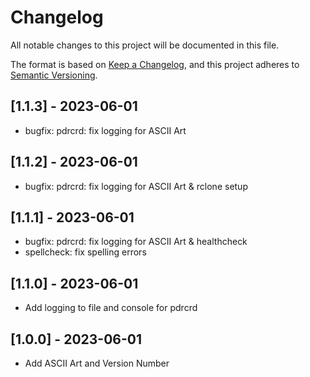 # Changelog

All notable changes to this project will be documented in this file.

The format is based on [Keep a Changelog](https://keepachangelog.com/en/1.0.0/),
and this project adheres to [Semantic Versioning](https://semver.org/spec/v2.0.0.html).

## [1.1.3] - 2023-06-01

- bugfix: pdrcrd: fix logging for ASCII Art

## [1.1.2] - 2023-06-01

- bugfix: pdrcrd: fix logging for ASCII Art & rclone setup

## [1.1.1] - 2023-06-01

- bugfix: pdrcrd: fix logging for ASCII Art & healthcheck
- spellcheck: fix spelling errors

## [1.1.0] - 2023-06-01

- Add logging to file and console for pdrcrd

## [1.0.0] - 2023-06-01

- Add ASCII Art and Version Number